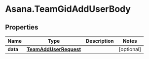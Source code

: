 # Asana.TeamGidAddUserBody

## Properties
Name | Type | Description | Notes
------------ | ------------- | ------------- | -------------
**data** | [**TeamAddUserRequest**](TeamAddUserRequest.md) |  | [optional] 
